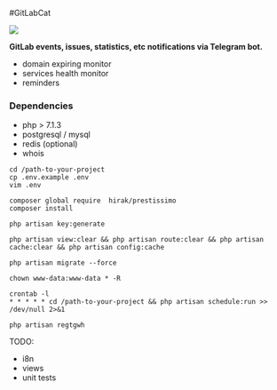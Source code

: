 #GitLabCat

<img src="https://i.pinimg.com/originals/1f/8d/c8/1f8dc89daf04c550f088db37e61415ff.jpg" />


__GitLab events, issues, statistics, etc notifications via Telegram bot.__
+ domain expiring monitor
+ services health monitor
+ reminders
 

### Dependencies

- php > 7.1.3
- postgresql / mysql
- redis (optional)
- whois


```
cd /path-to-your-project
cp .env.example .env
vim .env

composer global require  hirak/prestissimo
composer install

php artisan key:generate

php artisan view:clear && php artisan route:clear && php artisan cache:clear && php artisan config:cache

php artisan migrate --force

chown www-data:www-data * -R

crontab -l 
* * * * * cd /path-to-your-project && php artisan schedule:run >> /dev/null 2>&1

php artisan regtgwh
```

TODO: 
- i8n
- views
- unit tests